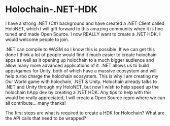 # Holochain-.NET-HDK
I have a strong .NET (C#) background and have created a .NET Client called HoloNET, which I will gift forward to this amazing community when it is fine tuned and made Open Source. I now REALLY want to create a .NET HDK. I would welcome people to join. 

.NET can compile to WASM so I know this is possible. If we can get this done I think a lot of people would find it much easier to create holochain apps as well as it opening up holochain to a much bigger audience and allow many more advanced applications of it. .NET allows us to build apps/games for Unity, both of which have a massive ecosystem and will help turbo charge the holochain ecosystem. This is why I am creating my Our World game with holochain, .NET & Unity. Holochain already talks to .NET and Unity through my HoloNET, but now I wish to help speed up the holochain hApp dev by creating a .NET HDK. Any tips to help with this would be really appreciated, I will create a Open Source repro where we can all contribute... many thanks! 

The first steps are what is required to create a HDK for Holochain? What are the API calls that need to be wrapped?
